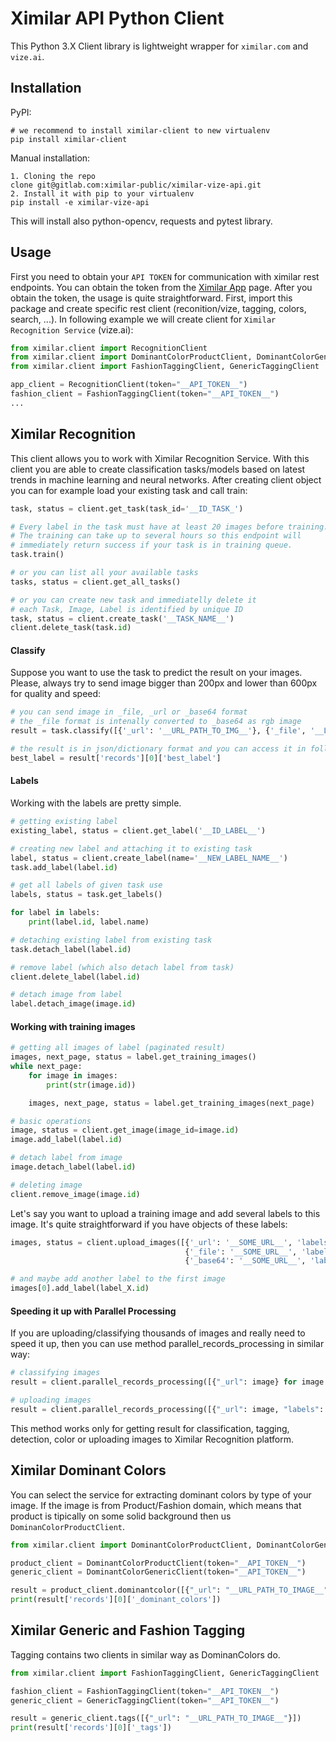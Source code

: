 # Ximilar API Python Client

This Python 3.X Client library is lightweight wrapper for `ximilar.com` and `vize.ai`. 

## Installation

PyPI:

    # we recommend to install ximilar-client to new virtualenv
    pip install ximilar-client

Manual installation:

    1. Cloning the repo
    clone git@gitlab.com:ximilar-public/ximilar-vize-api.git
    2. Install it with pip to your virtualenv
    pip install -e ximilar-vize-api


This will install also python-opencv, requests and pytest library.

##  Usage

First you need to obtain your `API TOKEN` for communication with ximilar rest endpoints. You can obtain the token from the [Ximilar App](https://app.ximilar.com/) page. 
After you obtain the token, the usage is quite straightforward. First, import this package and create specific rest client (reconition/vize, tagging, colors, search, ...).  In following example we will create client for `Ximilar Recognition Service` (vize.ai): 

```python
from ximilar.client import RecognitionClient
from ximilar.client import DominantColorProductClient, DominantColorGenericClient
from ximilar.client import FashionTaggingClient, GenericTaggingClient

app_client = RecognitionClient(token="__API_TOKEN__")
fashion_client = FashionTaggingClient(token="__API_TOKEN__")
...
```


## Ximilar Recognition
This client allows you to work with Ximilar Recognition Service. With this client you are able to create classification tasks/models based on latest trends in machine learning and neural networks.
After creating client object you can for example load your existing task and call train:

```python
task, status = client.get_task(task_id='__ID_TASK_')

# Every label in the task must have at least 20 images before training.
# The training can take up to several hours so this endpoint will 
# immediately return success if your task is in training queue.
task.train() 

# or you can list all your available tasks
tasks, status = client.get_all_tasks()

# or you can create new task and immediatelly delete it
# each Task, Image, Label is identified by unique ID
task, status = client.create_task('__TASK_NAME__')
client.delete_task(task.id)
```

#### Classify

Suppose you want to use the task to predict the result on your images. Please, always try to send image bigger than 200px and lower than 600px for quality and speed:

```python
# you can send image in _file, _url or _base64 format
# the _file format is intenally converted to _base64 as rgb image
result = task.classify([{'_url': '__URL_PATH_TO_IMG__'}, {'_file', '__LOCAL_FILE_PATH__'}, {'_base64': '__BASE64_DATA__'}])

# the result is in json/dictionary format and you can access it in following way:
best_label = result['records'][0]['best_label']
```

#### Labels

Working with the labels are pretty simple.

```python
# getting existing label
existing_label, status = client.get_label('__ID_LABEL__')

# creating new label and attaching it to existing task
label, status = client.create_label(name='__NEW_LABEL_NAME__')
task.add_label(label.id)

# get all labels of given task use
labels, status = task.get_labels()

for label in labels:
    print(label.id, label.name)

# detaching existing label from existing task
task.detach_label(label.id)

# remove label (which also detach label from task)
client.delete_label(label.id)

# detach image from label
label.detach_image(image.id)
```

#### Working with training images

```python
# getting all images of label (paginated result)
images, next_page, status = label.get_training_images()
while next_page:
    for image in images:
        print(str(image.id))

    images, next_page, status = label.get_training_images(next_page)

# basic operations
image, status = client.get_image(image_id=image.id)
image.add_label(label.id)

# detach label from image
image.detach_label(label.id)

# deleting image 
client.remove_image(image.id)
```

Let's say you want to upload a training image and add several labels to this image.
It's quite straightforward if you have objects of these labels:

```python
images, status = client.upload_images([{'_url': '__SOME_URL__', 'labels': [label.id for label in labels]},
                                       {'_file': '__SOME_URL__', 'labels': [label.id for label in labels]},
                                       {'_base64': '__SOME_URL__', 'labels': [label.id for label in labels]}])

# and maybe add another label to the first image
images[0].add_label(label_X.id)
```

#### Speeding it up with Parallel Processing

If you are uploading/classifying thousands of images and really need to speed it up, then you can use method parallel_records_processing in similar way:

```python
# classifying images
result = client.parallel_records_processing([{"_url": image} for image in images], method=task.classify, output=True, max_workers=3)

# uploading images
result = client.parallel_records_processing([{"_url": image, "labels": ["__LABEL_ID_1__"]} for image in images], method=client.upload_images, output=True)
```

This method works only for getting result for classification, tagging, detection, color or uploading images to Ximilar Recognition platform.

## Ximilar Dominant Colors

You can select the service for extracting dominant colors by type of your image. If the image is from Product/Fashion domain, which means that product is tipically on some solid background then us `DominanColorProductClient`.

```python
from ximilar.client import DominantColorProductClient, DominantColorGenericClient

product_client = DominantColorProductClient(token="__API_TOKEN__")
generic_client = DominantColorGenericClient(token="__API_TOKEN__")

result = product_client.dominantcolor([{"_url": "__URL_PATH_TO_IMAGE__"}])
print(result['records'][0]['_dominant_colors'])
```

## Ximilar Generic and Fashion Tagging

Tagging contains two clients in similar way as DominanColors do.

```python
from ximilar.client import FashionTaggingClient, GenericTaggingClient

fashion_client = FashionTaggingClient(token="__API_TOKEN__")
generic_client = GenericTaggingClient(token="__API_TOKEN__")

result = generic_client.tags([{"_url": "__URL_PATH_TO_IMAGE__"}])
print(result['records'][0]['_tags'])
```